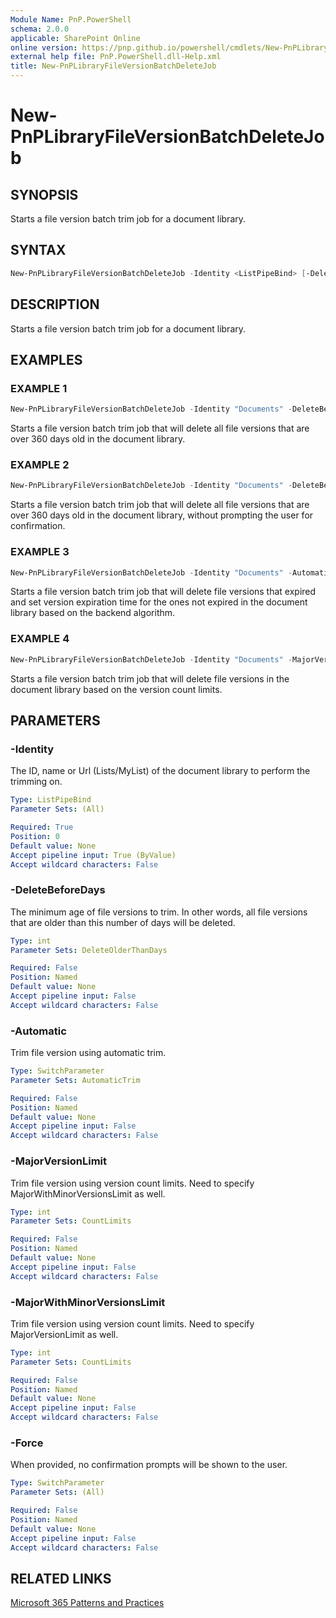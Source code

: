 ```yaml
---
Module Name: PnP.PowerShell
schema: 2.0.0
applicable: SharePoint Online
online version: https://pnp.github.io/powershell/cmdlets/New-PnPLibraryFileVersionBatchDeleteJob.html
external help file: PnP.PowerShell.dll-Help.xml
title: New-PnPLibraryFileVersionBatchDeleteJob
---
```

  
# New-PnPLibraryFileVersionBatchDeleteJob

## SYNOPSIS

Starts a file version batch trim job for a document library.

## SYNTAX

```powershell
New-PnPLibraryFileVersionBatchDeleteJob -Identity <ListPipeBind> [-DeleteBeforeDays <int>] [-MajorVersionLimit <int>] [-MajorWithMinorVersionsLimit <int>][Automatic][-Force]
```

## DESCRIPTION

Starts a file version batch trim job for a document library.

## EXAMPLES

### EXAMPLE 1
```powershell
New-PnPLibraryFileVersionBatchDeleteJob -Identity "Documents" -DeleteBeforeDays 360
```

Starts a file version batch trim job that will delete all file versions that are over 360 days old in the document library.

### EXAMPLE 2
```powershell
New-PnPLibraryFileVersionBatchDeleteJob -Identity "Documents" -DeleteBeforeDays 360 -Force
```

Starts a file version batch trim job that will delete all file versions that are over 360 days old in the document library, without prompting the user for confirmation.

### EXAMPLE 3
```powershell
New-PnPLibraryFileVersionBatchDeleteJob -Identity "Documents" -Automatic
```

Starts a file version batch trim job that will delete file versions that expired and set version expiration time for the ones not expired in the document library based on the backend algorithm.

### EXAMPLE 4
```powershell
New-PnPLibraryFileVersionBatchDeleteJob -Identity "Documents" -MajorVersionLimit 30 -MajorWithMinorVersionsLimit 10
```

Starts a file version batch trim job that will delete file versions in the document library based on the version count limits.

## PARAMETERS

### -Identity
The ID, name or Url (Lists/MyList) of the document library to perform the trimming on.

```yaml
Type: ListPipeBind
Parameter Sets: (All)

Required: True
Position: 0
Default value: None
Accept pipeline input: True (ByValue)
Accept wildcard characters: False
```

### -DeleteBeforeDays
The minimum age of file versions to trim. In other words, all file versions that are older than this number of days will be deleted.

```yaml
Type: int
Parameter Sets: DeleteOlderThanDays

Required: False
Position: Named
Default value: None
Accept pipeline input: False
Accept wildcard characters: False
```

### -Automatic
Trim file version using automatic trim.

```yaml
Type: SwitchParameter
Parameter Sets: AutomaticTrim

Required: False
Position: Named
Default value: None
Accept pipeline input: False
Accept wildcard characters: False
```

### -MajorVersionLimit
Trim file version using version count limits. Need to specify MajorWithMinorVersionsLimit as well.

```yaml
Type: int
Parameter Sets: CountLimits

Required: False
Position: Named
Default value: None
Accept pipeline input: False
Accept wildcard characters: False
```

### -MajorWithMinorVersionsLimit
Trim file version using version count limits. Need to specify MajorVersionLimit as well.

```yaml
Type: int
Parameter Sets: CountLimits

Required: False
Position: Named
Default value: None
Accept pipeline input: False
Accept wildcard characters: False
```

### -Force
When provided, no confirmation prompts will be shown to the user.

```yaml
Type: SwitchParameter
Parameter Sets: (All)

Required: False
Position: Named
Default value: None
Accept pipeline input: False
Accept wildcard characters: False
```

## RELATED LINKS

[Microsoft 365 Patterns and Practices](https://aka.ms/m365pnp)
